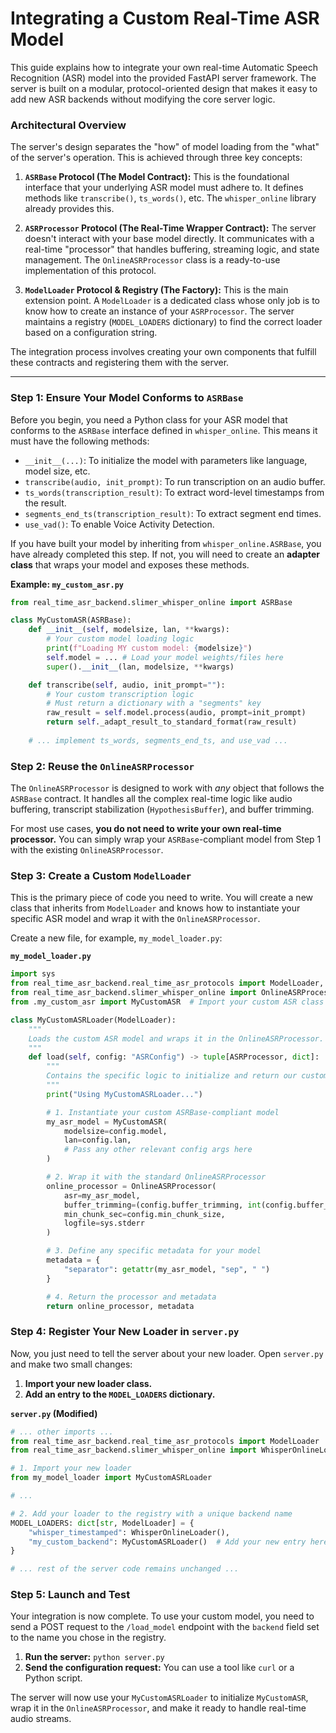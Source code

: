 # Integrating a Custom Real-Time ASR Model

This guide explains how to integrate your own real-time Automatic Speech Recognition (ASR) model into the provided FastAPI server framework. The server is built on a modular, protocol-oriented design that makes it easy to add new ASR backends without modifying the core server logic.

### Architectural Overview

The server's design separates the "how" of model loading from the "what" of the server's operation. This is achieved through three key concepts:

1.  **`ASRBase` Protocol (The Model Contract):** This is the foundational interface that your underlying ASR model must adhere to. It defines methods like `transcribe()`, `ts_words()`, etc. The `whisper_online` library already provides this.

2.  **`ASRProcessor` Protocol (The Real-Time Wrapper Contract):** The server doesn't interact with your base model directly. It communicates with a real-time "processor" that handles buffering, streaming logic, and state management. The `OnlineASRProcessor` class is a ready-to-use implementation of this protocol.

3.  **`ModelLoader` Protocol & Registry (The Factory):** This is the main extension point. A `ModelLoader` is a dedicated class whose only job is to know how to create an instance of your `ASRProcessor`. The server maintains a registry (`MODEL_LOADERS` dictionary) to find the correct loader based on a configuration string.

The integration process involves creating your own components that fulfill these contracts and registering them with the server.

---

### Step 1: Ensure Your Model Conforms to `ASRBase`

Before you begin, you need a Python class for your ASR model that conforms to the `ASRBase` interface defined in `whisper_online`. This means it must have the following methods:

-   `__init__(...)`: To initialize the model with parameters like language, model size, etc.
-   `transcribe(audio, init_prompt)`: To run transcription on an audio buffer.
-   `ts_words(transcription_result)`: To extract word-level timestamps from the result.
-   `segments_end_ts(transcription_result)`: To extract segment end times.
-   `use_vad()`: To enable Voice Activity Detection.

If you have built your model by inheriting from `whisper_online.ASRBase`, you have already completed this step. If not, you will need to create an **adapter class** that wraps your model and exposes these methods.

**Example: `my_custom_asr.py`**
```python
from real_time_asr_backend.slimer_whisper_online import ASRBase

class MyCustomASR(ASRBase):
    def __init__(self, modelsize, lan, **kwargs):
        # Your custom model loading logic
        print(f"Loading MY custom model: {modelsize}")
        self.model = ... # Load your model weights/files here
        super().__init__(lan, modelsize, **kwargs)

    def transcribe(self, audio, init_prompt=""):
        # Your custom transcription logic
        # Must return a dictionary with a "segments" key
        raw_result = self.model.process(audio, prompt=init_prompt)
        return self._adapt_result_to_standard_format(raw_result)
    
    # ... implement ts_words, segments_end_ts, and use_vad ...
```

### Step 2: Reuse the `OnlineASRProcessor`

The `OnlineASRProcessor` is designed to work with *any* object that follows the `ASRBase` contract. It handles all the complex real-time logic like audio buffering, transcript stabilization (`HypothesisBuffer`), and buffer trimming.

For most use cases, **you do not need to write your own real-time processor.** You can simply wrap your `ASRBase`-compliant model from Step 1 with the existing `OnlineASRProcessor`.

### Step 3: Create a Custom `ModelLoader`

This is the primary piece of code you need to write. You will create a new class that inherits from `ModelLoader` and knows how to instantiate your specific ASR model and wrap it with the `OnlineASRProcessor`.

Create a new file, for example, `my_model_loader.py`:

**`my_model_loader.py`**
```python
import sys
from real_time_asr_backend.real_time_asr_protocols import ModelLoader, ASRProcessor
from real_time_asr_backend.slimer_whisper_online import OnlineASRProcessor
from .my_custom_asr import MyCustomASR  # Import your custom ASR class from Step 1

class MyCustomASRLoader(ModelLoader):
    """
    Loads the custom ASR model and wraps it in the OnlineASRProcessor.
    """
    def load(self, config: "ASRConfig") -> tuple[ASRProcessor, dict]:
        """
        Contains the specific logic to initialize and return our custom ASR processor.
        """
        print("Using MyCustomASRLoader...")

        # 1. Instantiate your custom ASRBase-compliant model
        my_asr_model = MyCustomASR(
            modelsize=config.model,
            lan=config.lan,
            # Pass any other relevant config args here
        )

        # 2. Wrap it with the standard OnlineASRProcessor
        online_processor = OnlineASRProcessor(
            asr=my_asr_model,
            buffer_trimming=(config.buffer_trimming, int(config.buffer_trimming_sec)),
            min_chunk_sec=config.min_chunk_size,
            logfile=sys.stderr
        )

        # 3. Define any specific metadata for your model
        metadata = {
            "separator": getattr(my_asr_model, "sep", " ")
        }

        # 4. Return the processor and metadata
        return online_processor, metadata
```

### Step 4: Register Your New Loader in `server.py`

Now, you just need to tell the server about your new loader. Open `server.py` and make two small changes:

1.  **Import your new loader class.**
2.  **Add an entry to the `MODEL_LOADERS` dictionary.**

**`server.py` (Modified)**
```python
# ... other imports ...
from real_time_asr_backend.real_time_asr_protocols import ModelLoader
from real_time_asr_backend.slimer_whisper_online import WhisperOnlineLoader

# 1. Import your new loader
from my_model_loader import MyCustomASRLoader 

# ...

# 2. Add your loader to the registry with a unique backend name
MODEL_LOADERS: dict[str, ModelLoader] = {
    "whisper_timestamped": WhisperOnlineLoader(),
    "my_custom_backend": MyCustomASRLoader()  # Add your new entry here
}

# ... rest of the server code remains unchanged ...
```

### Step 5: Launch and Test

Your integration is now complete. To use your custom model, you need to send a POST request to the `/load_model` endpoint with the `backend` field set to the name you chose in the registry.

1.  **Run the server:** `python server.py`
2.  **Send the configuration request:** You can use a tool like `curl` or a Python script.

The server will now use your `MyCustomASRLoader` to initialize `MyCustomASR`, wrap it in the `OnlineASRProcessor`, and make it ready to handle real-time audio streams.